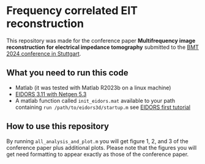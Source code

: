 # Frequency correlated EIT reconstruction

This repository was made for the conference paper __Multifrequency image reconstruction for electrical impedance tomography__
submitted to the [BMT 2024 conference in Stuttgart](https://www.vde.com/bmt).


## What you need to run this code

- Matlab (it was tested with Matlab R2023b on a linux machine)
- [EIDORS 3.11 with Netgen 5.3](https://eidors3d.sourceforge.net/)
- A matlab function called `init_eidors.mat` available to your path containing
`run /path/to/eidors3d/startup.m` see [EIDORS first tutorial](https://eidors3d.sourceforge.net/tutorial/EIDORS_basics/one_line.shtml)


## How to use this repository

By running `all_analysis_and_plot.m` you will get figure 1, 2, and 3 of the conference paper
plus additional plots.
Please note that the figures you will get need formatting to appear exactly as those of the conference paper.
